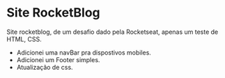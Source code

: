# Site RocketBlog
 Site rocketblog, de um desafio dado pela Rocketseat, apenas um teste de HTML, CSS.

 - Adicionei uma navBar pra dispostivos mobiles.
 - Adicionei um Footer simples.
 - Atualização de css.